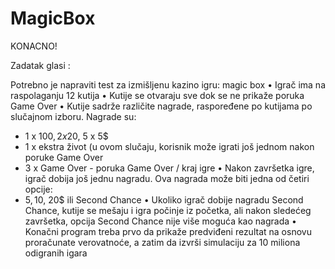 # MagicBox
KONACNO! 

Zadatak glasi :

Potrebno je napraviti test za izmišljenu kazino igru: magic box
• Igrač ima na raspolaganju 12 kutija
• Kutije se otvaraju sve dok se ne prikaže poruka Game Over
• Kutije sadrže različite nagrade, raspoređene po kutijama po slučajnom izboru. Nagrade su:
- 1 x 100$, 2 x 20$, 5 x 5$
- 1 x ekstra život (u ovom slučaju, korisnik može igrati još jednom nakon poruke Game Over
- 3 x Game Over - poruka Game Over / kraj igre
• Nakon završetka igre, igrač dobija još jednu nagradu. Ova nagrada može biti jedna od četiri opcije:
- 5$, 10$, 20$ ili Second Chance
• Ukoliko igrač dobije nagradu Second Chance, kutije se mešaju i igra počinje iz početka, ali nakon
sledećeg završetka, opcija Second Chance nije više moguća kao nagrada
• Konačni program treba prvo da prikaže predviđeni rezultat na osnovu proračunate verovatnoće, a
zatim da izvrši simulaciju za 10 miliona odigranih igara
